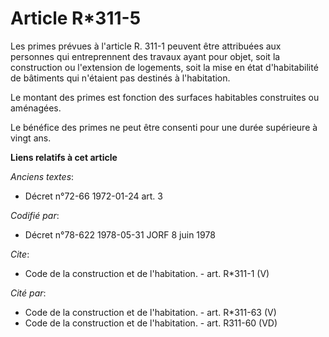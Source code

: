 # Article R*311-5

Les primes prévues à l'article R. 311-1 peuvent être attribuées aux personnes qui entreprennent des travaux ayant pour objet,
soit la construction ou l'extension de logements, soit la mise en état d'habitabilité de bâtiments qui n'étaient pas destinés
à l'habitation. 

Le montant des primes est fonction des surfaces habitables construites ou aménagées. 

Le bénéfice des primes ne peut être consenti pour une durée supérieure à vingt ans.

**Liens relatifs à cet article**

_Anciens textes_:

  - Décret n°72-66 1972-01-24 art. 3

_Codifié par_:

  - Décret n°78-622 1978-05-31 JORF 8 juin 1978

_Cite_:

  - Code de la construction et de l'habitation. - art. R*311-1 (V)

_Cité par_:

  - Code de la construction et de l'habitation. - art. R*311-63 (V)
  - Code de la construction et de l'habitation. - art. R311-60 (VD)
